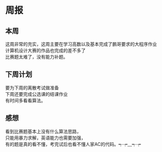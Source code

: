 # 周报
## 本周
这周非常的充实，这周主要在学习高数以及基本完成了鹏哥要求的大程序作业  
计算机设计大赛的作品也完成的差不多了  
比赛题太难了，没有能力补题。
## 下周计划
要为下周的离散考试做准备  
下周还要完成公选课的结课作业  
有时间多看看算法。
## 感想
看到比赛题基本上没有什么算法思路，  
只能用暴力求解，英语能力也需要加强，  
有的题是真的看不懂，考完试后也看不懂人家AC的代码。┭┮﹏┭┮

